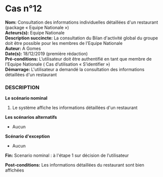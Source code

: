 # Cas  n°12

**Nom:** Consultation des informations individuelles détaillées d'un restaurant (package « Equipe Nationale »)<br>
**Acteurs(s):** Equipe Nationale<br>
**Description succincte:** La consultation du Bilan d'activité global du groupe doit être possible pour les membres de l'Equipe Nationale<br>
**Auteur:** A Gomes<br>
**Date(s):** 18/12/2019 (première rédaction)<br>
**Pré-conditions:** L’utilisateur doit être authentifié en tant que membre de l'Equipe Nationale ( Cas d’utilisation « S’identifier »)<br>
**Démarrage:** L'utilisateur a demandé la consultation des informations détaillées d'un restaurant<br>

### **DESCRIPTION**

**Le scénario nominal**<br>
1.	Le système affiche les informations détaillées d'un restaurant

**Les scénarios alternatifs**<br>
- Aucun

**Scénario d'exception**<br>
- Aucun

**Fin:** Scenario nominal : à l'étape 1 sur décision de l’utilisateur<br>

**Post-conditions:** Les informations détaillées du restaurant sont bien affichées
